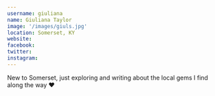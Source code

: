 ```yaml
---
username: giuliana
name: Giuliana Taylor
image: '/images/giuls.jpg'
location: Somerset, KY
website:
facebook: 
twitter: 
instagram: 
---
```


New to Somerset, just exploring and writing about the local gems I find along the way ❤️